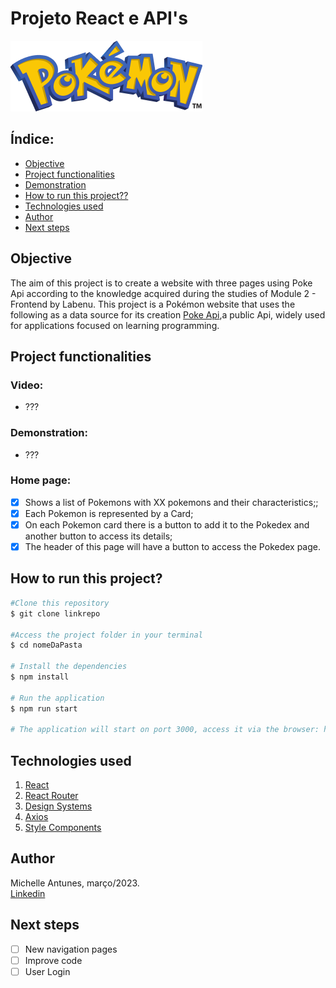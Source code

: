 # **Projeto React e API's**

![Pokedex](./src/assets/image.png)

## Índice:

- <a href="#Objective"> Objective </a>
- <a href="#Project functionalities"> Project functionalities </a>
- <a href="#Demonstration"> Demonstration </a>
- <a href="#How to run this project??"> How to run this project?? </a>
- <a href="#Technologies used"> Technologies used </a>
- <a href="#Author"> Author </a>
- <a href="#Next steps"> Next steps </a>

## Objective

The aim of this project is to create a website with three pages using Poke Api according to the knowledge acquired during the studies of Module 2 - Frontend by Labenu. This project is a Pokémon website that uses the following as a data source for its creation [Poke Api](https://pokeapi.co/ "Poke Api"),a public Api, widely used for applications focused on learning programming.

## Project functionalities

### Video:

- ???

### Demonstration:

- ???

### Home page:

- [x] Shows a list of Pokemons with XX pokemons and their characteristics;;
- [x] Each Pokemon is represented by a Card;
- [x] On each Pokemon card there is a button to add it to the Pokedex and another button to access its details;
- [x] The header of this page will have a button to access the Pokedex page.

## How to run this project?

```bash
#Clone this repository
$ git clone linkrepo

#Access the project folder in your terminal
$ cd nomeDaPasta

# Install the dependencies
$ npm install

# Run the application
$ npm run start

# The application will start on port 3000, access it via the browser: http://localhost:3000

```

## Technologies used

1. [React](https://pt-br.reactjs.org/)
2. [React Router](https://reactrouter.com/)
3. [Design Systems](https://www.designsystems.com/)
4. [Axios](https://axios-http.com/)
5. [Style Components](https://styled-components.com/)

## Author

Michelle Antunes, março/2023. <br>
[Linkedin](https://www.linkedin.com/in/michelle-antunes-868b24156)

## Next steps

- [ ] New navigation pages
- [ ] Improve code
- [ ] User Login
